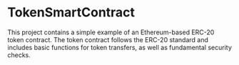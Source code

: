 # TokenSmartContract
This project contains a simple example of an Ethereum-based ERC-20 token contract. The token contract follows the ERC-20 standard and includes basic functions for token transfers, as well as fundamental security checks.

